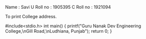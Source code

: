 

Name : Savi
U Roll no : 1905395
C Roll no : 1921094



To print College address.


#include<stdio.h>
int main()
{
    printf("Guru Nanak Dev Engineering College,\nGill Road,\nLudhiana, Punjab");
    return 0;
}
